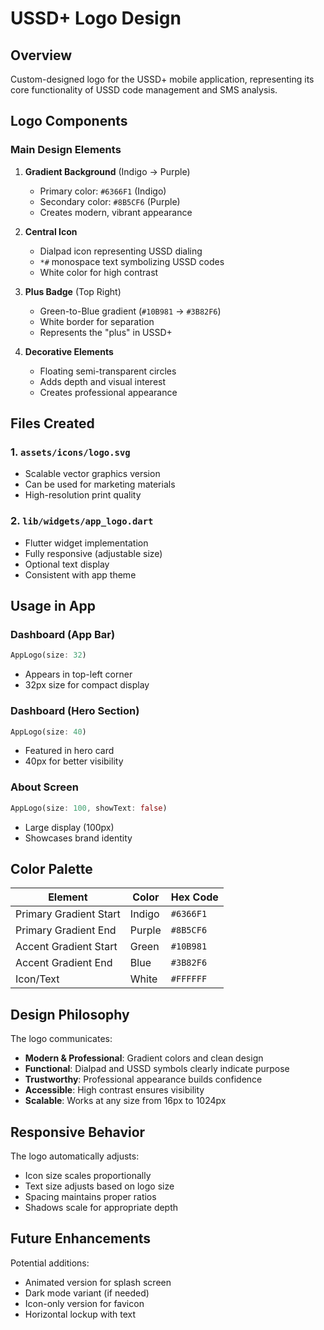 # USSD+ Logo Design

## Overview
Custom-designed logo for the USSD+ mobile application, representing its core functionality of USSD code management and SMS analysis.

## Logo Components

### Main Design Elements
1. **Gradient Background** (Indigo → Purple)
   - Primary color: `#6366F1` (Indigo)
   - Secondary color: `#8B5CF6` (Purple)
   - Creates modern, vibrant appearance

2. **Central Icon**
   - Dialpad icon representing USSD dialing
   - `*#` monospace text symbolizing USSD codes
   - White color for high contrast

3. **Plus Badge** (Top Right)
   - Green-to-Blue gradient (`#10B981` → `#3B82F6`)
   - White border for separation
   - Represents the "plus" in USSD+

4. **Decorative Elements**
   - Floating semi-transparent circles
   - Adds depth and visual interest
   - Creates professional appearance

## Files Created

### 1. `assets/icons/logo.svg`
- Scalable vector graphics version
- Can be used for marketing materials
- High-resolution print quality

### 2. `lib/widgets/app_logo.dart`
- Flutter widget implementation
- Fully responsive (adjustable size)
- Optional text display
- Consistent with app theme

## Usage in App

### Dashboard (App Bar)
```dart
AppLogo(size: 32)
```
- Appears in top-left corner
- 32px size for compact display

### Dashboard (Hero Section)
```dart
AppLogo(size: 40)
```
- Featured in hero card
- 40px for better visibility

### About Screen
```dart
AppLogo(size: 100, showText: false)
```
- Large display (100px)
- Showcases brand identity

## Color Palette

| Element | Color | Hex Code |
|---------|-------|----------|
| Primary Gradient Start | Indigo | `#6366F1` |
| Primary Gradient End | Purple | `#8B5CF6` |
| Accent Gradient Start | Green | `#10B981` |
| Accent Gradient End | Blue | `#3B82F6` |
| Icon/Text | White | `#FFFFFF` |

## Design Philosophy

The logo communicates:
- **Modern & Professional**: Gradient colors and clean design
- **Functional**: Dialpad and USSD symbols clearly indicate purpose
- **Trustworthy**: Professional appearance builds confidence
- **Accessible**: High contrast ensures visibility
- **Scalable**: Works at any size from 16px to 1024px

## Responsive Behavior

The logo automatically adjusts:
- Icon size scales proportionally
- Text size adjusts based on logo size
- Spacing maintains proper ratios
- Shadows scale for appropriate depth

## Future Enhancements

Potential additions:
- Animated version for splash screen
- Dark mode variant (if needed)
- Icon-only version for favicon
- Horizontal lockup with text

